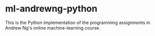 # ml-andrewng-python
This is the Python implementation of the programming assignments in Andrew Ng's online machine-learning course.
